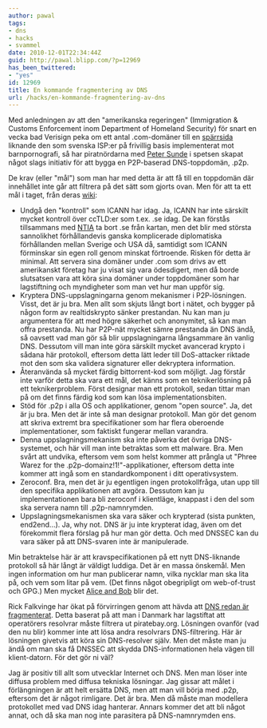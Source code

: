 ```yaml
---
author: pawal
tags:
- dns
- hacks
- svammel
date: 2010-12-01T22:34:44Z
guid: http://pawal.blipp.com/?p=12969
has_been_twittered:
- "yes"
id: 12969
title: En kommande fragmentering av DNS
url: /hacks/en-kommande-fragmentering-av-dns
---
```


Med anledningen av att den "amerikanska regeringen" (Immigration &amp;
Customs Enforcement inom Department of Homeland Security) för snart en
vecka bad Verisign peka om ett antal .com-domäner till en <a
href="http://torrentfreak.com/u-s-government-seizes-bittorrent-search-engine-domain-and-more-101126/">spärrsida</a>
liknande den som svenska ISP:er på frivillig basis implementerat mot
barnpornografi, så har piratnördarna med <a
href="http://p2pdns.baywords.com/2010/11/30/hello-world/">Peter
Sunde</a> i spetsen skapat något slags initiativ för att bygga en
P2P-baserad DNS-toppdomän, .p2p.

De krav (eller "mål") som man har med detta är att få till en toppdomän där innehållet inte går att filtrera på det sätt som gjorts ovan. Men för att ta ett mål i taget, från deras <a href="http://dot-p2p.org/index.php?title=Goals">wiki</a>:
<ul>
	<li>Undgå den "kontroll" som ICANN har idag. Ja, ICANN har inte särskilt mycket kontroll över ccTLD:er som t.ex. .se idag. De kan förstås tillsammans med <a href="http://www.ntia.doc.gov/">NTIA</a> ta bort .se från kartan, men det blir med största sannolikhet förhållandevis ganska komplicerade diplomatiska förhållanden mellan Sverige och USA då, samtidigt som ICANN förminskar sin egen roll genom minskat förtroende. Risken för detta är minimal. Att servera sina domäner under .com som drivs av ett amerikanskt företag har ju visat sig vara ödesdigert, men då borde slutsatsen vara att köra sina domäner under toppdomäner som har lagstiftning och myndigheter som man vet hur man uppför sig.</li>
	<li>Kryptera DNS-uppslagningarna genom mekanismer i P2P-lösningen. Visst, det är ju bra. Men allt som skjuts långt bort i nätet, och bygger på någon form av realtidskrypto sänker prestandan. Nu kan man ju argumentera för att med högre säkerhet och anonymitet, så kan man offra prestanda. Nu har P2P-nät mycket sämre prestanda än DNS ändå, så oavsett vad man gör så blir uppslagningarna långsammare än vanlig DNS. Dessutom vill man inte göra särskilt mycket avancerad krypto i sådana här protokoll, eftersom detta lätt leder till DoS-attacker riktade mot den som ska validera signaturer eller dekryptera information.</li>
	<li>Återanvända så mycket färdig bittorrent-kod som möjligt. Jag förstår inte varför detta ska vara ett mål, det känns som en teknikerlösning på ett teknikerproblem. Först designar man ett protokoll, sedan tittar man på om det finns färdig kod som kan lösa implementationsbiten.</li>
	<li>Stöd för .p2p i alla OS och applikationer, genom "open source". Ja, det är ju bra. Men det är inte så man designar protokoll. Man gör det genom att skriva extremt bra specifikationer som har flera oberoende implementationer, som faktiskt fungerar mellan varandra.</li>
	<li>Denna uppslagningsmekanism ska inte påverka det övriga DNS-systemet, och här vill man inte betraktas som ett malware. Bra. Men svårt att undvika, eftersom vem som helst kommer att prångla ut "Phree Warez for the .p2p-domainz!1!"-applikationer, eftersom detta inte kommer att ingå som en standardkomponent i ditt operativsystem.</li>
	<li>Zeroconf. Bra, men det är ju egentligen ingen protokollfråga, utan upp till den specifika applikationen att avgöra. Dessutom kan ju implementationen bara bli zeroconf i klientläge, knappast i den del som ska servera namn till .p2p-namnrymden.</li>
	<li>Uppslagningsmekanismen ska vara säker och krypterad (sista punkten, end2end...). Ja, why not. DNS är ju inte krypterat idag, även om det förekommit flera förslag på hur man gör detta. Och med DNSSEC kan du vara säker på att DNS-svaren inte är manipulerade.</li>
</ul>

Min betraktelse här är att kravspecifikationen på ett nytt
DNS-liknande protokoll så här långt är väldigt luddiga. Det är en
massa önskemål. Men ingen information om hur man publicerar namn,
vilka nycklar man ska lita på, och vem som litar på vem. (Det finns
något obegripligt om web-of-trust och GPG.) Men mycket <a
href="http://dot-p2p.org/index.php?title=Distributed_decision_example">Alice
and Bob</a> blir det.

Rick Falkvinge har ökat på förvirringen genom att hävda att <a
href="http://rickfalkvinge.se/2010/12/01/cirkus/">DNS redan är
fragmenterat</a>. Detta baserat på att man i Danmark har lagstiftat
att operatörers resolvrar måste filtrera ut piratebay.org. Lösningen
ovanför (vad den nu blir) kommer inte att lösa andra resolvrars
DNS-filtrering. Här är lösningen givetvis att köra sin DNS-resolver
själv. Men det måste man ju ändå om man ska få DNSSEC att skydda
DNS-informationen hela vägen till klient-datorn. För det gör ni väl?

Jag är positiv till allt som utvecklar Internet och DNS. Men man löser
inte diffusa problem med diffusa tekniska lösningar. Jag gissar att
målet i förlängningen är att helt ersätta DNS, men att man vill börja
med .p2p, eftersom det är något rimligare. Det är bra. Men då måste
man modellera protokollet med vad DNS idag hanterar. Annars kommer det
att bli något annat, och då ska man nog inte parasitera på
DNS-namnrymden ens.